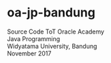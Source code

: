 # oa-jp-bandung
Source Code ToT Oracle Academy <br>
Java Programming  <br>
Widyatama University, Bandung  <br>
November 2017
